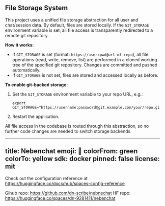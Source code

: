 ## File Storage System

This project uses a unified file storage abstraction for all user and chat/session data. By default, files are stored locally. If the `GIT_STORAGE` environment variable is set, all file access is transparently redirected to a remote git repository.

**How it works:**
- If `GIT_STORAGE` is set (format: `https://user:pwd@url-of-repo`), all file operations (read, write, remove, list) are performed in a cloned working tree of the specified git repository. Changes are committed and pushed automatically.
- If `GIT_STORAGE` is not set, files are stored and accessed locally as before.

**To enable git-backed storage:**
1. Set the `GIT_STORAGE` environment variable to your repo URL, e.g.:
   ```
   export GIT_STORAGE="https://username:password@git.example.com/your/repo.git"
   ```
2. Restart the application.

All file access in the codebase is routed through this abstraction, so no further code changes are needed to switch storage backends.

---
title: Nebenchat
emoji: 🐠
colorFrom: green
colorTo: yellow
sdk: docker
pinned: false
license: mit
---

Check out the configuration reference at https://huggingface.co/docs/hub/spaces-config-reference

Gihub repo: https://github.com/dn-scribe/nebnechat
HF repo: https://huggingface.co/spaces/dn-9281411/nebenchat